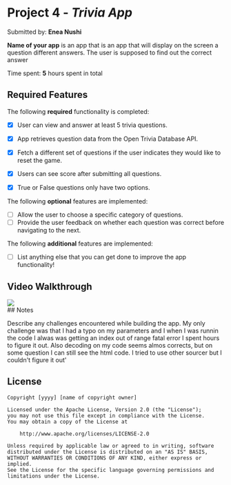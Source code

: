 # Project 4 - *Trivia App*

Submitted by: **Enea Nushi**

**Name of your app** is an app that is an app that will display on the screen a question different answers. The user is supposed to find out the correct answer

Time spent: **5** hours spent in total

## Required Features

The following **required** functionality is completed:

- [x] User can view and answer at least 5 trivia questions.
- [x] App retrieves question data from the Open Trivia Database API.
- [x] Fetch a different set of questions if the user indicates they would like to reset the game.
- [x] Users can see score after submitting all questions.
- [x] True or False questions only have two options.


The following **optional** features are implemented:

  
- [ ] Allow the user to choose a specific category of questions.
- [ ] Provide the user feedback on whether each question was correct before navigating to the next.

The following **additional** features are implemented:

- [ ] List anything else that you can get done to improve the app functionality!

## Video Walkthrough

<div>
    <a href="https://www.loom.com/share/30e1a7a663994ed29592c7f890e8c993">
    </a>
    <a href="https://www.loom.com/share/30e1a7a663994ed29592c7f890e8c993">
      <img style="max-width:300px;" src="null">
    </a>
  </div>
## Notes

Describe any challenges encountered while building the app.
My only challenge was that I had a typo on my parameters and I when I was runnin the code I alwas was getting an index out of range fatal error
I spent hours to figure it out. Also decoding on my code seems almos corrects, but on some question I can still see the html code. I tried to use other sourcer but I couldn't figure it out'

## License

    Copyright [yyyy] [name of copyright owner]

    Licensed under the Apache License, Version 2.0 (the "License");
    you may not use this file except in compliance with the License.
    You may obtain a copy of the License at

        http://www.apache.org/licenses/LICENSE-2.0

    Unless required by applicable law or agreed to in writing, software
    distributed under the License is distributed on an "AS IS" BASIS,
    WITHOUT WARRANTIES OR CONDITIONS OF ANY KIND, either express or implied.
    See the License for the specific language governing permissions and
    limitations under the License.
